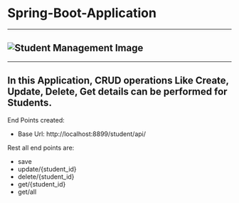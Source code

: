 # Spring-Boot-Application
-------------------------
![Student Management Image](https://user-images.githubusercontent.com/103960690/221140249-78ceba32-cb8e-406d-90c1-322a1fc6b9ba.png)
------------------------------------------------------------------------------------------------------------------------------------
------------------------------------------------------------------------------------------------------------------------------------
In this Application, CRUD operations Like Create, Update, Delete, Get details can be performed for Students.
-------------------------------------------------------------------------------------------------------------

End Points created:
- Base Url: http://localhost:8899/student/api/

Rest all end points are: 
- save
- update/{student_id}
- delete/{student_id}
- get/{student_id}
- get/all 


